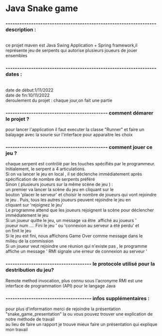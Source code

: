 <h1>Java Snake game</h1>
<h3>-----------------------------------------------------------------description :</h3>
<br>
ce projet maven est Java Swing Application + Spring framework,il représente jeu de serpents qui autorise plusieurs joueurs de jouer ensembles
<br>
<h3>-----------------------------------------------------------------dates :</h3>
<br>
date de début:1/11/2022
<br>
date de fin:10/11/2022
<br>
deroulement du projet : chaque jour,on fait une partie 
<h3>-------------------------------------------- comment démarer le projet ?</h3>
pour lancer l'application il faut executer la classe "Runner" et faire un balayage avec la sourie sur l'interface pour apparaitre les choix
<br>
<h3>-------------------------------------------- comment jouer ce jeu ?</h3>
chaque serpent est contrôlé par les touches spécifiés par le programmeur. 
<br>
Initialement, le serpent a 4 articulations.
<br>
Si on va lancer le jeu en local , il se déclenche immédiatement après spécification de nombre de serpents préféré 
<br>
Sinon ( plusieurs joueurs sur la même scène de jeu ) : un premier va lancer la scène du jeu en cliquant sur le bouton 'placer le serveur' et choisir le nombre de joueurs qui vont rejoindre le jeu . Puis, tous les autres joueurs peuvent rejoindre le jeu en cliquant sur 'rejoignez le jeu' 
<br>
Le programme attend que les joueurs rejoignent la scène pour déclencher immédiatement le jeu 
<br>
Si un joueur quitte le jeu, un message va être  affiché au joueurs ' joueur num …. Fini le jeu ' ou 'connexion au serveur a été perdu' et on finit le jeu
<br>
Si le jeu est fini, nous affichons Game Over comme message dans le milieu de la commission
<br>
Si un joueur veut rejoindre une réunion qui n'existe pas , le programme affiche un message ' RMI signale une erreur de connexion au serveur '
<h3>------------------------------------- le protocole utilisé pour la destribution du jeu?</h3>
Remote method invocation, plus connu sous l'acronyme RMI est une interface de programmation (API) pour le langage Java
<h3>------------------------------------- infos supplémentaires :</h3>
pour plus d'information merci de rejoindre la présentation "snake_game_presentation" la ou vous pouvez trouver une explication de notre méthode de travail
<br>
au lieu de faire un rapport je trouve mieux faire un présentation qui explique mon travail 